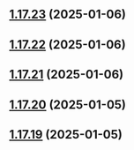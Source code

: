 ## [1.17.23](https://github.com/hattaalfaritzy/hzy-ui/compare/v1.17.22...v1.17.23) (2025-01-06)



## [1.17.22](https://github.com/hattaalfaritzy/hzy-ui/compare/v1.17.21...v1.17.22) (2025-01-06)



## [1.17.21](https://github.com/hattaalfaritzy/hzy-ui/compare/v1.17.20...v1.17.21) (2025-01-06)



## [1.17.20](https://github.com/hattaalfaritzy/hzy-ui/compare/v1.17.19...v1.17.20) (2025-01-05)



## [1.17.19](https://github.com/hattaalfaritzy/hzy-ui/compare/v1.17.18...v1.17.19) (2025-01-05)



